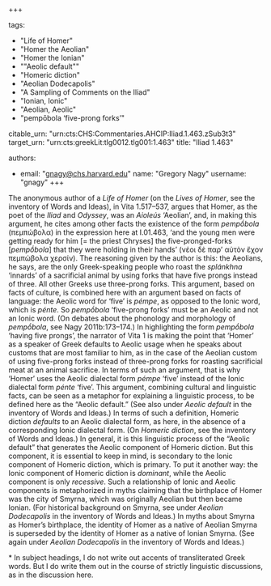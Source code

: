 +++

tags:
- "Life of Homer"
- "Homer the Aeolian"
- "Homer the Ionian"
- "&quot;Aeolic default&quot;"
- "Homeric diction"
- "Aeolian Dodecapolis"
- "A Sampling of Comments on the Iliad"
- "Ionian, Ionic"
- "Aeolian, Aeolic"
- "pempōbola ‘five-prong forks’"

citable_urn: "urn:cts:CHS:Commentaries.AHCIP:Iliad.1.463.zSub3t3"
target_urn: "urn:cts:greekLit:tlg0012.tlg001:1.463"
title: "Iliad 1.463"

authors:
- email: "gnagy@chs.harvard.edu"
  name: "Gregory Nagy"
  username: "gnagy"
+++

<p>The anonymous author of a <em>Life of Homer</em> (on the <em>Lives of Homer</em>, see the inventory of Words and Ideas), in Vita 1.517–537, argues that Homer, as the poet of the <em>Iliad</em> and <em>Odyssey</em>, was an <em>Aioleús</em> ‘Aeolian’, and, in making this argument, he cites among other facts the existence of the form <em>pempṓbola</em> (πεμπώβολα) in the expression here at I.01.463, ‘and the young men were getting ready for him [= the priest Chryses] the five-pronged-forks [<em>pempṓbola</em>] that they were holding in their hands’ (νέοι δὲ παρ’ αὐτὸν ἔχον πεμπώβολα χερσίν). The reasoning given by the author is this: the Aeolians, he says, are the only Greek-speaking people who roast the <em>splánkhna</em> ‘innards’ of a sacrificial animal by using forks that have five prongs instead of three. All other Greeks use three-prong forks. This argument, based on facts of culture, is combined here with an argument based on facts of language: the Aeolic word for ‘five’ is <em>pémpe</em>, as opposed to the Ionic word, which is <em>pénte</em>. So <em>pempṓbola</em> ‘five-prong forks’ must be an Aeolic and not an Ionic word. (On debates about the phonology and morphology of <em>pempṓbola</em>, see Nagy 2011b:173–174.) In highlighting the form <em>pempṓbola</em> ‘having five prongs’, the narrator of Vita 1 is making the point that ‘Homer’ as a speaker of Greek defaults to Aeolic usage when he speaks about customs that are most familiar to him, as in the case of the Aeolian custom of using five-prong forks instead of three-prong forks for roasting sacrificial meat at an animal sacrifice. In terms of such an argument, that is why ‘Homer’ uses the Aeolic dialectal form <em>pémpe</em> ‘five’ instead of the Ionic dialectal form <em>pénte</em> ‘five’. This argument, combining cultural and linguistic facts, can be seen as a metaphor for explaining a linguistic process, to be defined here as the “Aeolic default.” (See also under <em>Aeolic default</em> in the inventory of Words and Ideas.) In terms of such a definition, Homeric diction <em>defaults</em> to an Aeolic dialectal form, as here, in the absence of a corresponding Ionic dialectal form. (On <em>Homeric diction</em>, see the inventory of Words and Ideas.) In general, it is this linguistic process of the “Aeolic default” that generates the Aeolic component of Homeric diction. But this component, it is essential to keep in mind, is secondary to the Ionic component of Homeric diction, which is primary. To put it another way: the Ionic component of Homeric diction is <em>dominant</em>, while the Aeolic component is only <em>recessive</em>. Such a relationship of Ionic and Aeolic components is metaphorized in myths claiming that the birthplace of Homer was the city of Smyrna, which was originally Aeolian but then became Ionian. (For historical background on Smyrna, see under <em>Aeolian Dodecapolis</em> in the inventory of Words and Ideas.) In myths about Smyrna as Homer’s birthplace, the identity of Homer as a native of Aeolian Smyrna is superseded by the identity of Homer as a native of Ionian Smyrna. (See again under <em>Aeolian Dodecapolis</em> in the inventory of Words and Ideas.)</p><p></p><p>* In subject headings, I do not write out accents of transliterated Greek words. But I do write them out in the course of strictly linguistic discussions, as in the discussion here. </p>